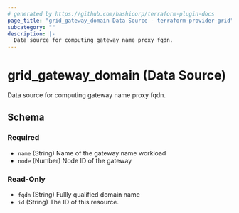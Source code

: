 ```yaml
---
# generated by https://github.com/hashicorp/terraform-plugin-docs
page_title: "grid_gateway_domain Data Source - terraform-provider-grid"
subcategory: ""
description: |-
  Data source for computing gateway name proxy fqdn.
---
```


# grid_gateway_domain (Data Source)

Data source for computing gateway name proxy fqdn.



<!-- schema generated by tfplugindocs -->
## Schema

### Required

- `name` (String) Name of the gateway name workload
- `node` (Number) Node ID of the gateway

### Read-Only

- `fqdn` (String) Fullly qualified domain name
- `id` (String) The ID of this resource.


